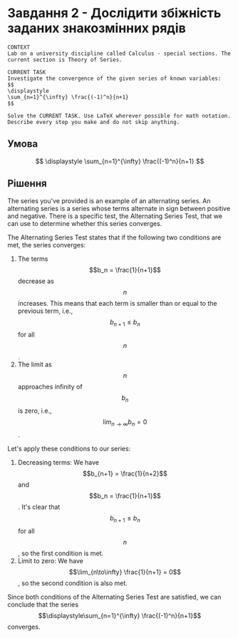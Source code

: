 # Завдання 2 - Дослідити збіжність заданих знакозмінних рядів

```
CONTEXT
Lab on a university discipline called Calculus - special sections. The current section is Theory of Series.

CURRENT TASK
Investigate the convergence of the given series of known variables:
$$
\displaystyle
\sum_{n=1}^{\infty} \frac{(-1)^n}{n+1}
$$

Solve the CURRENT TASK. Use LaTeX wherever possible for math notation. Describe every step you make and do not skip anything.
```

## Умова

$$
\displaystyle
\sum_{n=1}^{\infty} \frac{(-1)^n}{n+1}
$$

## Рішення

The series you've provided is an example of an alternating series. An alternating series is a series whose terms alternate in sign between positive and negative. There is a specific test, the Alternating Series Test, that we can use to determine whether this series converges.

The Alternating Series Test states that if the following two conditions are met, the series converges:

1. The terms $$b_n = \frac{1}{n+1}$$ decrease as $$n$$ increases. This means that each term is smaller than or equal to the previous term, i.e., $$b_{n+1} \leq b_n$$ for all $$n$$.
2. The limit as $$n$$ approaches infinity of $$b_n$$ is zero, i.e., $$\lim_{n\to\infty} b_n = 0$$.

Let's apply these conditions to our series:

1. Decreasing terms: We have $$b_{n+1} = \frac{1}{n+2}$$ and $$b_n = \frac{1}{n+1}$$. It's clear that $$b_{n+1} \leq b_n$$ for all $$n$$, so the first condition is met.
2. Limit to zero: We have $$\lim_{n\to\infty} \frac{1}{n+1} = 0$$, so the second condition is also met.

Since both conditions of the Alternating Series Test are satisfied, we can conclude that the series $$\displaystyle\sum_{n=1}^{\infty} \frac{(-1)^n}{n+1}$$ converges.
